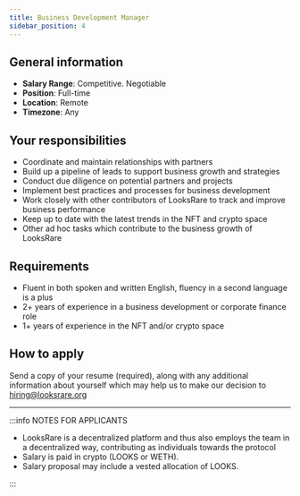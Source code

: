 ```yaml
---
title: Business Development Manager
sidebar_position: 4
---
```


## General information

- **Salary Range**: Competitive. Negotiable
- **Position**: Full-time
- **Location**: Remote
- **Timezone**: Any

## Your responsibilities

- Coordinate and maintain relationships with partners
- Build up a pipeline of leads to support business growth and strategies
- Conduct due diligence on potential partners and projects
- Implement best practices and processes for business development
- Work closely with other contributors of LooksRare to track and improve business performance
- Keep up to date with the latest trends in the NFT and crypto space
- Other ad hoc tasks which contribute to the business growth of LooksRare

## Requirements

- Fluent in both spoken and written English, fluency in a second language is a plus
- 2+ years of experience in a business development or corporate finance role
- 1+ years of experience in the NFT and/or crypto space

## How to apply

Send a copy of your resume (required), along with any additional information about yourself which may help us to make our decision to hiring@looksrare.org

---

:::info NOTES FOR APPLICANTS

- LooksRare is a decentralized platform and thus also employs the team in a decentralized way, contributing as individuals towards the protocol
- Salary is paid in crypto (LOOKS or WETH).
- Salary proposal may include a vested allocation of LOOKS.

:::
